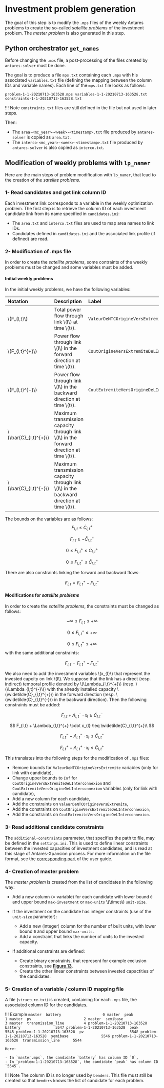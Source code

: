 # Investment problem generation

The goal of this step is to modify the `.mps` files of the weekly Antares problems to create the so-called _satellite problems_ of the investment problem. The _master problem_ is also generated in this step. 

## Python orchestrator `get_names` 

Before changing the `.mps` file, a post-processing of the files created by `antares-solver` must be done.

The goal is to produce a file `mps.txt` containing each `.mps` with his associated `variables.txt` file (defining the mapping between the column IDs and variable names). Each line of the `mps.txt` file looks as follows:

```
problem-1-1-20210713-163528.mps variables-1-1-20210713-163528.txt constraints-1-1-20210713-163528.txt
```

!!! Note
    `constraints.txt` files are still defined in the file but not used in later steps.

Then:
    
- The `area-<mc_year>-<week>-<timestamp>.txt` file produced by `antares-solver` is copied as `area.txt`. 
- The `interco-<mc_year>-<week>-<timestamp>.txt` file produced by `antares-solver` is also copied as `interco.txt`.

## Modification of weekly problems with `lp_namer`

Here are the main steps of problem modification with `lp_namer`, that lead to the creation of the _satellite problems_.

### 1- Read candidates and get link column ID

Each investment link corresponds to a variable in the weekly optimization problem. The first step is to retrieve the column ID of each investment candidate link from its name specified in `candidates.ini`:

- The `area.txt` and `interco.txt` files are used to map area names to link IDs.
- Candidates defined in `candidates.ini` and the associated link profile (if defined) are read.

### 2- Modification of .mps file

In order to create the _satellite problems_, some contraints of the weekly problems must be changed and some variables must be added.

#### Initial weekly problems

In the initial weekly problems, we have the following variables:

| Notation | Description | Label |
| :-------|:-----------|:-----|
| \\(F_{l,t}\\) | Total power flow through link \\(l\\) at time \\(t\\). | `ValeurDeNTCOrigineVersExtremite` |
| \\(F_{l,t}^{+}\\) | Power flow through link \\(l\\) in the forward direction at time \\(t\\). | `CoutOrigineVersExtremiteDeLInterconnexion` |
| \\(F_{l,t}^{-}\\) | Power flow through link \\(l\\) in the backward direction at time \\(t\\). | `CoutExtremiteVersOrigineDeLInterconnexion` |
| \\(\bar{C}_{l,t}^{+}\\) | Maximum transmission capacity through link \\(l\\) in the forward direction at time \\(t\\). |
| \\(\bar{C}_{l,t}^{-}\\) | Maximum transmission capacity through link \\(l\\) in the backward direction at time \\(t\\). |

The bounds on the variables are as follows:
$$
F_{l,t} \leq \bar{C}_{l,t}^{+}
$$

$$
F_{l,t} \geq -\bar{C}_{l,t}^{-}
$$

$$
0 \leq F_{l,t}^{+} \leq \bar{C}_{l,t}^{+} 
$$

$$
0 \leq F_{l,t}^{-} \leq \bar{C}_{l,t}^{-}
$$

There are also constraints linking the forward and backward flows:

$$
F_{l,t} = F_{l,t}^{+} - F_{l,t}^{-}
$$

<!-- The power transmission which transits in the link at a given time step $t$ is denoted by $p_t$. If the maximum power going in the forward direction (resp. backward) is given by $P_{t,max}^{+}$ (resp. $P_{t,max}^{-}$), the original problem bounds for $p_t$ (`ValeurDeNTCOrigineVersExtremite`) are
$$
- P_{t,max}^{-} \leq p_t \leq P_{t,max}^{+}
$$
If the hurdle costs for the link are activated, there are two extra variables $p_{t}^{+}$ (`CoutOrigineVersExtremiteDeLInterconnexion`) and $p_{t}^{-}$ (`CoutExtremiteVersOrigineDeLInterconnexion`) with the following bounds:
$$
0 \leq p_{t}^{+} \leq P_{t,max}^{+}
$$

$$
0 \leq p_{t}^{-} \leq P_{t,max}^{-}
$$
and the additional constraints:
$$
p_{t} = p_{t}^{+} - p_{t}^{-}
$$ -->

#### Modifications for _satellite problems_

In order to create the _satellite problems_, the constraints must be changed as follows:

$$
-\infty \leq F_{l,t} \leq +\infty
$$

$$
0 \leq F_{l,t}^{+} \leq +\infty
$$

$$
0 \leq F_{l,t}^{-} \leq +\infty
$$
with the same additional constraints:

$$
F_{l,t} = F_{l,t}^{+} - F_{l,t}^{-}
$$

We also need to add the investment variables \\(x_{l}\\) that represent the invested capcity on link \\(l\\). We suppose that the link has a direct (resp. indirect) temporal profile denoted by \\(\Lambda_{l,t}^{+}\\) (resp. \\(\Lambda_{l,t}^{-}\\)) with the already installed capacity \\(\widetilde{C}\_{l,t}^{+}\\) in the forward direction (resp. \\(\widetilde{C}\_{l,t}^{-}\\) in the backward direction). Then the following constraints must be added:

$$
F_{l,t} + \Lambda_{l,t}^{-} \cdot x_{l} \geq \widetilde{C}_{l,t}^{-}
$$

$$
F_{l,t} + \Lambda_{l,t}^{+} \cdot x_{l} \leq \widetilde{C}_{l,t}^{+}\\
$$

$$
F_{l,t}^{-} - \Lambda_{l,t}^{-} \cdot x_{l} \leq \widetilde{C}_{l,t}^{-}
$$

$$
F_{l,t}^{+} - \Lambda_{l,t}^{+} \cdot x_{l} \leq \widetilde{C}_{l,t}^{+}
$$

This translates into the following steps for the modification of `.mps` files:

- Remove bounds for `ValeurDeNTCOrigineVersExtremite` variables (only for link with candidate),
- Change upper bounds to `Inf` for `CoutOrigineVersExtremiteDeLInterconnexion`  and `CoutExtremiteVersOrigineDeLInterconnexion` variables (only for link with candidate),
- Add a new column for each candidate,
- Add the constraints on `ValeurDeNTCOrigineVersExtremite`,
- Add the constraints on `CoutOrigineVersExtremiteDeLInterconnexion`,
- Add the constraints on `CoutExtremiteVersOrigineDeLInterconnexion`.

### 3- Read additional candidate constraints

The `additional-constraints` parameter, that specifies the path to file, may be defined in the `settings.ini`. This is used to define linear constraints between the invested capacities of investment candidates, and is read at this stage of Antares-Xpansion process. For more information on the file format, see the [corresponding part](../../user-guide/get-started/settings-definition.md#additional-constraints) of the user guide.

### 4- Creation of master problem

The _master problem_ is created from the list of candidates in the following way:

- Add a new column (= variable) for each candidate with lower bound `0` and upper bound `max-investment` or `max-units` \\(\times\\) `unit-size`.
- If the investment on the candidate has integer constraints (use of the `unit-size` parameter): 
    - Add a new (integer) column for the number of built units, with lower bound `0` and upper bound `max-units`.
    - Add a constraint that links the number of units to the invested capacity.
    
- If additional constraints are defined:
    - Create binary constraints, that represent for example exclusion constraints, see [**Figure 13**](../../user-guide/get-started/settings-definition.md#additional-constraints).
    - Create the other linear constraints between invested capactities of the candidates.
    
### 5- Creation of a variable / column ID mapping file

A file (`structure.txt`) is created, containing for each `.mps` file, the associated column ID for the candidates.

!!! Example
    ```
                        master  battery                   0
                        master  peak                      1
                        master  pv                        2
                        master  semibase                  3
                        master  transmission_line         4
    problem-1-1-20210713-163528  battery                5547
    problem-1-1-20210713-163528  peak                   5545
    problem-1-1-20210713-163528  pv                     5548
    problem-1-1-20210713-163528  semibase               5546
    problem-1-1-20210713-163528  transmission_line      5544
    ```

    Here:
    
    - In `master.mps`, the candidate `battery` has column ID `0`,
    - In `problem-1-1-20210713-163528`, the candidate `peak` has column ID `5545`.

!!! Note
    The column ID is no longer used by `benders`. This file must still be created so that `benders` knows the list of candidate for each problem.
